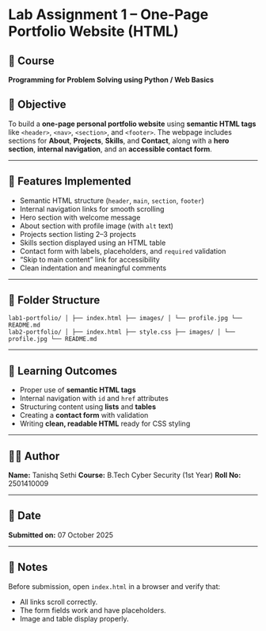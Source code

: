 # Lab Assignment 1 – One-Page Portfolio Website (HTML)

## 📘 Course

**Programming for Problem Solving using Python / Web Basics**

## 🎯 Objective

To build a **one-page personal portfolio website** using **semantic HTML tags** like `<header>`, `<nav>`, `<section>`, and `<footer>`.
The webpage includes sections for **About**, **Projects**, **Skills**, and **Contact**, along with a **hero section**, **internal navigation**, and an **accessible contact form**.

---

## 🧩 Features Implemented

* Semantic HTML structure (`header`, `main`, `section`, `footer`)
* Internal navigation links for smooth scrolling
* Hero section with welcome message
* About section with profile image (with `alt` text)
* Projects section listing 2–3 projects
* Skills section displayed using an HTML table
* Contact form with labels, placeholders, and `required` validation
* “Skip to main content” link for accessibility
* Clean indentation and meaningful comments

---

## 📁 Folder Structure

```
lab1-portfolio/ │ ├── index.html ├── images/ │ └── profile.jpg └── README.md
lab2-portfolio/ │ ├── index.html ├── style.css ├── images/ │ └── profile.jpg └── README.md
```

---

## 🧠 Learning Outcomes

* Proper use of **semantic HTML tags**
* Internal navigation with `id` and `href` attributes
* Structuring content using **lists** and **tables**
* Creating a **contact form** with validation
* Writing **clean, readable HTML** ready for CSS styling

---

## 🧑‍💻 Author

**Name:** Tanishq Sethi
**Course:** B.Tech Cyber Security (1st Year)
**Roll No:** 2501410009

---

## 📅 Date

**Submitted on:** 07 October 2025

---

## 🧾 Notes

Before submission, open `index.html` in a browser and verify that:

* All links scroll correctly.
* The form fields work and have placeholders.
* Image and table display properly.

